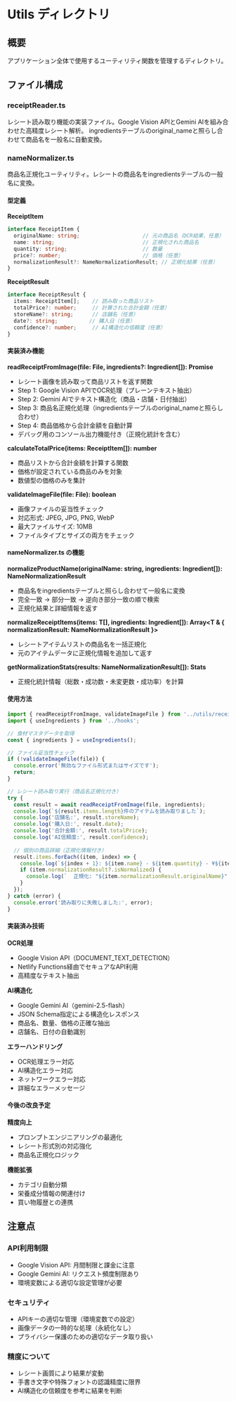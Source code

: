 # Utils ディレクトリ

## 概要
アプリケーション全体で使用するユーティリティ関数を管理するディレクトリ。

## ファイル構成

### receiptReader.ts
レシート読み取り機能の実装ファイル。Google Vision APIとGemini AIを組み合わせた高精度レシート解析。
ingredientsテーブルのoriginal_nameと照らし合わせて商品名を一般名に自動変換。

### nameNormalizer.ts
商品名正規化ユーティリティ。レシートの商品名をingredientsテーブルの一般名に変換。

#### 型定義

**ReceiptItem**
```typescript
interface ReceiptItem {
  originalName: string;                    // 元の商品名（OCR結果、任意）
  name: string;                            // 正規化された商品名
  quantity: string;                        // 数量
  price?: number;                          // 価格（任意）
  normalizationResult?: NameNormalizationResult; // 正規化結果（任意）
}
```

**ReceiptResult**
```typescript
interface ReceiptResult {
  items: ReceiptItem[];    // 読み取った商品リスト
  totalPrice?: number;     // 計算された合計金額（任意）
  storeName?: string;      // 店舗名（任意）
  date?: string;          // 購入日（任意）
  confidence?: number;     // AI構造化の信頼度（任意）
}
```

#### 実装済み機能

**readReceiptFromImage(file: File, ingredients?: Ingredient[]): Promise<ReceiptResult>**
- レシート画像を読み取って商品リストを返す関数
- Step 1: Google Vision APIでOCR処理（プレーンテキスト抽出）
- Step 2: Gemini AIでテキスト構造化（商品・店舗・日付抽出）
- Step 3: 商品名正規化処理（ingredientsテーブルのoriginal_nameと照らし合わせ）
- Step 4: 商品価格から合計金額を自動計算
- デバッグ用のコンソール出力機能付き（正規化統計を含む）

**calculateTotalPrice(items: ReceiptItem[]): number**
- 商品リストから合計金額を計算する関数
- 価格が設定されている商品のみを対象
- 数値型の価格のみを集計

**validateImageFile(file: File): boolean**
- 画像ファイルの妥当性チェック
- 対応形式: JPEG, JPG, PNG, WebP
- 最大ファイルサイズ: 10MB
- ファイルタイプとサイズの両方をチェック

#### nameNormalizer.ts の機能

**normalizeProductName(originalName: string, ingredients: Ingredient[]): NameNormalizationResult**
- 商品名をingredientsテーブルと照らし合わせて一般名に変換
- 完全一致 → 部分一致 → 逆向き部分一致の順で検索
- 正規化結果と詳細情報を返す

**normalizeReceiptItems<T>(items: T[], ingredients: Ingredient[]): Array<T & { normalizationResult: NameNormalizationResult }>**
- レシートアイテムリストの商品名を一括正規化
- 元のアイテムデータに正規化情報を追加して返す

**getNormalizationStats(results: NameNormalizationResult[]): Stats**
- 正規化統計情報（総数・成功数・未変更数・成功率）を計算

#### 使用方法

```typescript
import { readReceiptFromImage, validateImageFile } from '../utils/receiptReader';
import { useIngredients } from '../hooks';

// 食材マスタデータを取得
const { ingredients } = useIngredients();

// ファイル妥当性チェック
if (!validateImageFile(file)) {
  console.error('無効なファイル形式またはサイズです');
  return;
}

// レシート読み取り実行（商品名正規化付き）
try {
  const result = await readReceiptFromImage(file, ingredients);
  console.log(`${result.items.length}件のアイテムを読み取りました`);
  console.log('店舗名:', result.storeName);
  console.log('購入日:', result.date);
  console.log('合計金額:', result.totalPrice);
  console.log('AI信頼度:', result.confidence);
  
  // 個別の商品詳細（正規化情報付き）
  result.items.forEach((item, index) => {
    console.log(`${index + 1}: ${item.name} - ${item.quantity} - ¥${item.price || '価格不明'}`);
    if (item.normalizationResult?.isNormalized) {
      console.log(`  正規化: "${item.normalizationResult.originalName}" → "${item.name}"`);
    }
  });
} catch (error) {
  console.error('読み取りに失敗しました:', error);
}
```

#### 実装済み技術

**OCR処理**
- Google Vision API（DOCUMENT_TEXT_DETECTION）
- Netlify Functions経由でセキュアなAPI利用
- 高精度なテキスト抽出

**AI構造化**
- Google Gemini AI（gemini-2.5-flash）
- JSON Schema指定による構造化レスポンス
- 商品名、数量、価格の正確な抽出
- 店舗名、日付の自動識別

**エラーハンドリング**
- OCR処理エラー対応
- AI構造化エラー対応
- ネットワークエラー対応
- 詳細なエラーメッセージ

#### 今後の改良予定

**精度向上**
- プロンプトエンジニアリングの最適化
- レシート形式別の対応強化
- 商品名正規化ロジック

**機能拡張**
- カテゴリ自動分類
- 栄養成分情報の関連付け
- 買い物履歴との連携

## 注意点

### API利用制限
- Google Vision API: 月間制限と課金に注意
- Google Gemini AI: リクエスト頻度制限あり
- 環境変数による適切な設定管理が必要

### セキュリティ
- APIキーの適切な管理（環境変数での設定）
- 画像データの一時的な処理（永続化なし）
- プライバシー保護のための適切なデータ取り扱い

### 精度について
- レシート画質により結果が変動
- 手書き文字や特殊フォントの認識精度に限界
- AI構造化の信頼度を参考に結果を判断